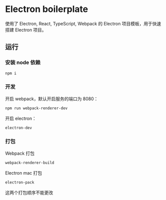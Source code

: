 # Electron boilerplate

使用了 Electron, React, TypeScript, Webpack 的 Electron 项目模板，用于快速搭建 Electron 项目。

## 运行

### 安装 node 依赖

```bash
npm i
```

### 开发

开启 webpack，默认开启服务的端口为 8080：

```bash
npm run webpack-renderer-dev
```

开启 electron：

```bash
electron-dev
```

### 打包

Webpack 打包

```bash
webpack-renderer-build
```

Electron mac 打包

```bash
electron-pack
```

这两个打包顺序不能更改
